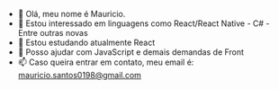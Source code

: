 - 👋 Olá, meu nome é Mauricio.
- 👀 Estou interessado em linguagens como React/React Native - C# - Entre outras novas
- 🌱 Estou estudando atualmente React
- 💞️ Posso ajudar com JavaScript e demais demandas de Front
- 📫 Caso queira entrar em contato, meu email é: mauricio.santos0198@gmail.com

<!---
mauricioslk/mauricioslk is a ✨ special ✨ repository because its `README.md` (this file) appears on your GitHub profile.
You can click the Preview link to take a look at your changes.
--->
